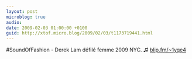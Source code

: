 ```yaml
---
layout: post
microblog: true
audio: 
date: 2009-02-03 01:00:00 +0100
guid: http://xtof.micro.blog/2009/02/03/t1173719441.html
---
```

#SoundOfFashion - Derek Lam défilé femme 2009 NYC.  ♫ [blip.fm/~1yqe4](http://blip.fm/~1yqe4)
